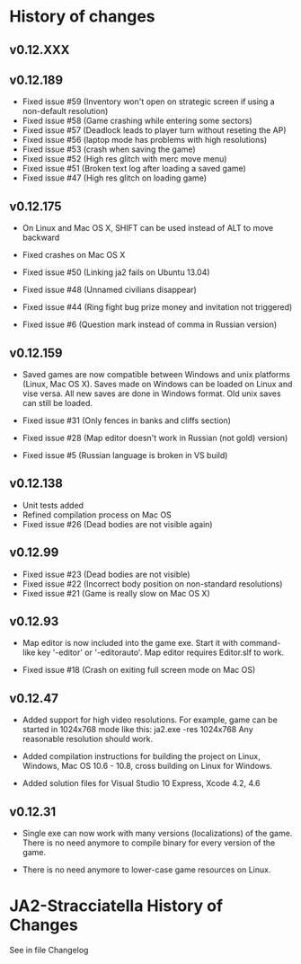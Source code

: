 # History of changes

## v0.12.XXX

## v0.12.189

- Fixed issue #59 (Inventory won't open on strategic screen if using a non-default resolution)
- Fixed issue #58 (Game crashing while entering some sectors)
- Fixed issue #57 (Deadlock leads to player turn without reseting the AP)
- Fixed issue #56 (laptop mode has problems with high resolutions)
- Fixed issue #53 (crash when saving the game)
- Fixed issue #52 (High res glitch with merc move menu)
- Fixed issue #51 (Broken text log after loading a saved game)
- Fixed issue #47 (High res glitch on loading game)

## v0.12.175

- On Linux and Mac OS X, SHIFT can be used instead of ALT to move backward

- Fixed crashes on Mac OS X

- Fixed issue #50 (Linking ja2 fails on Ubuntu 13.04)
- Fixed issue #48 (Unnamed civilians disappear)
- Fixed issue #44 (Ring fight bug prize money and invitation not triggered)
- Fixed issue #6  (Question mark instead of comma in Russian version)

## v0.12.159

- Saved games are now compatible between Windows and unix platforms (Linux,
  Mac OS X).  Saves made on Windows can be loaded on Linux and vise versa.
  All new saves are done in Windows format.  Old unix saves can still be
  loaded.

- Fixed issue #31 (Only fences in banks and cliffs section)
- Fixed issue #28 (Map editor doesn't work in Russian (not gold) version)
- Fixed issue #5  (Russian language is broken in VS build)

## v0.12.138

- Unit tests added
- Refined compilation process on Mac OS
- Fixed issue #26 (Dead bodies are not visible again)

## v0.12.99

- Fixed issue #23 (Dead bodies are not visible)
- Fixed issue #22 (Incorrect body position on non-standard resolutions)
- Fixed issue #21 (Game is really slow on Mac OS X)

## v0.12.93

- Map editor is now included into the game exe.
  Start it with command-like key '-editor' or '-editorauto'.
  Map editor requires Editor.slf to work.

- Fixed issue #18 (Crash on exiting full screen mode on Mac OS)

## v0.12.47

- Added support for high video resolutions.  For example, game can be
  started in 1024x768 mode like this: ja2.exe -res 1024x768
  Any reasonable resolution should work.

- Added compilation instructions for building the project on Linux,
  Windows, Mac OS 10.6 - 10.8, cross building on Linux for Windows.

- Added solution files for Visual Studio 10 Express, Xcode 4.2, 4.6

## v0.12.31

- Single exe can now work with many versions (localizations) of the game.
  There is no need anymore to compile binary for every version of the game.

- There is no need anymore to lower-case game resources on Linux.

# JA2-Stracciatella History of Changes

See in file Changelog
